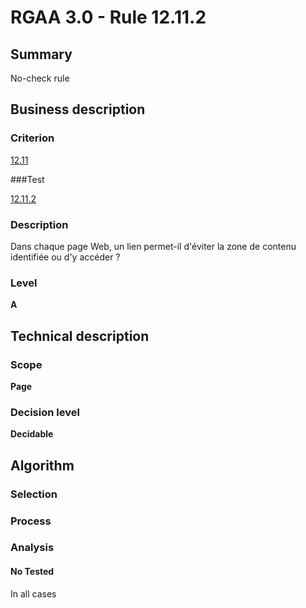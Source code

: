# RGAA 3.0 -  Rule 12.11.2

## Summary

No-check rule

## Business description

### Criterion

[12.11](http://references.modernisation.gouv.fr/referentiel-technique-0#crit-12-11)

###Test

[12.11.2](http://disic.github.io/rgaa_referentiel_en/RGAA3.0_Criteria_English_version_v1.html#test-12-11-2)

### Description

Dans chaque page Web, un lien permet-il d'&eacute;viter la zone de contenu identifi&eacute;e ou d'y acc&eacute;der ?

### Level

**A**

## Technical description

### Scope

**Page**

### Decision level

**Decidable**

## Algorithm

### Selection

### Process

### Analysis

#### No Tested 

In all cases
